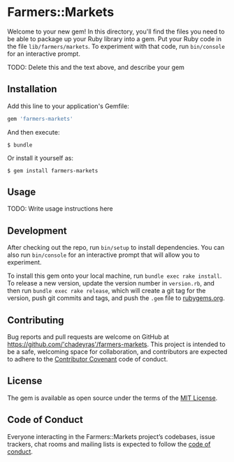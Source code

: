 # Farmers::Markets

Welcome to your new gem! In this directory, you'll find the files you need to be able to package up your Ruby library into a gem. Put your Ruby code in the file `lib/farmers/markets`. To experiment with that code, run `bin/console` for an interactive prompt.

TODO: Delete this and the text above, and describe your gem

## Installation

Add this line to your application's Gemfile:

```ruby
gem 'farmers-markets'
```

And then execute:

    $ bundle

Or install it yourself as:

    $ gem install farmers-markets

## Usage

TODO: Write usage instructions here

## Development

After checking out the repo, run `bin/setup` to install dependencies. You can also run `bin/console` for an interactive prompt that will allow you to experiment.

To install this gem onto your local machine, run `bundle exec rake install`. To release a new version, update the version number in `version.rb`, and then run `bundle exec rake release`, which will create a git tag for the version, push git commits and tags, and push the `.gem` file to [rubygems.org](https://rubygems.org).

## Contributing

Bug reports and pull requests are welcome on GitHub at https://github.com/'chadeyras'/farmers-markets. This project is intended to be a safe, welcoming space for collaboration, and contributors are expected to adhere to the [Contributor Covenant](http://contributor-covenant.org) code of conduct.

## License

The gem is available as open source under the terms of the [MIT License](https://opensource.org/licenses/MIT).

## Code of Conduct

Everyone interacting in the Farmers::Markets project’s codebases, issue trackers, chat rooms and mailing lists is expected to follow the [code of conduct](https://github.com/'chadeyras'/farmers-markets/blob/master/CODE_OF_CONDUCT.md).
